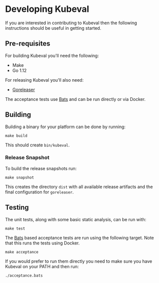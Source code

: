 # Developing Kubeval

If you are interested in contributing to Kubeval then the following instructions should
be useful in getting started.

## Pre-requisites

For building Kubeval you'll need the following:

* Make
* Go 1.12

For releasing Kubeval you'll also need:

* [Goreleaser](https://goreleaser.com/)

The acceptance tests use [Bats](https://github.com/sstephenson/bats) and can be run
directly or via Docker.


## Building

Building a binary for your platform can be done by running:

```
make build
```

This should create `bin/kubeval`.

### Release Snapshot

To build the release snapshots run:

```
make snapshot
```

This creates the directory `dist` with all available release artifacts and the final configuration for `goreleaser`.

## Testing

The unit tests, along with some basic static analysis, can be run with:

```
make test
```

The [Bats](https://github.com/sstephenson/bats) based acceptance tests
are run using the following target. Note that this runs the tests using Docker.

```
make acceptance
```

If you would prefer to run them directly you need to make sure you have Kubeval
on your PATH and then run:

```
./acceptance.bats
```

